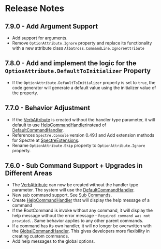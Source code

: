 # Release Notes

## 7.9.0 - Add Argument Support
* Add support for arguments.
* Remove `OptionAttribute.Ignore` property and replace its functionality with a new attribute class `Albatross.CommandLine.IgnoreAttribute`
## 7.8.0 - Add and implement the logic for the `OptionAttribute.DefaultToInitializer` Property
* If the `OptionAttribute.DefaultToInitializer` property is set to `true`, the code generator will generate a default value using the initializer value of the property.
## 7.7.0 - Behavior Adjustment
* If the [VerbAttribute](./VerbAttribute.cs) is created without the handler type parameter, it will default to use [HelpCommandHandler](./HelpCommandHandler.cs)instead of [DefaultCommandHandler](./DefaultCommandHandler.cs).
* References `Spectre.Console` version 0.49.1 and Add extension methods for Spectre at [SpectreExtensions](./SpectreExtensions.cs).
* Rename `OptionAttribute.Skip` property to `OptionAttribute.Ignore` property.
## 7.6.0 - Sub Command Support + Upgrades in Different Areas
* The [VerbAttribute](./VerbAttribute.cs) can now be created without the handler type parameter.  The system will use the [DefaultCommandHandler](./DefaultCommandHandler.cs).
* New sub command support.  See [Sub Commands](../docs/sub-commands.md).
* Create [HelpCommandHandler](./HelpCommandHandler.cs) that will display the help message of a command
* If the RootCommand is invoke without any command, it will display the help message without the error message - `Required command was not provided.`.  Same behavior applies to any other parent commands.
* If a command has its own handler, it will no longer be overwritten with the [GlobalCommandHandler](./GlobalCommandHandler.cs).  This gives developers more flexibility in creating custom commands.
* Add help messages to the global options.